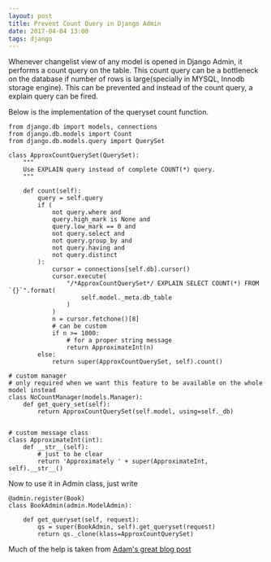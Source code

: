 ```yaml
---
layout: post
title: Prevent Count Query in Django Admin
date: 2017-04-04 13:00
tags: django
---
```


Whenever changelist view of any model is opened in Django Admin, it performs a count query on the table. This count query can be a bottleneck on the database if number of rows is large(specially in MYSQL, Innodb storage engine). This can be prevented and instead of the count query, a explain query can be fired.

Below is the implementation of the queryset count function.

```
from django.db import models, connections
from django.db.models import Count
from django.db.models.query import QuerySet

class ApproxCountQuerySet(QuerySet):
    """
    Use EXPLAIN query instead of complete COUNT(*) query.
    """

    def count(self):
        query = self.query
        if (
            not query.where and
            query.high_mark is None and
            query.low_mark == 0 and
            not query.select and
            not query.group_by and
            not query.having and
            not query.distinct
        ):
            cursor = connections[self.db].cursor()
            cursor.execute(
                "/*ApproxCountQuerySet*/ EXPLAIN SELECT COUNT(*) FROM `{}`".format(
                    self.model._meta.db_table
                )
            )
            n = cursor.fetchone()[8]
            # can be custom
            if n >= 1000:
                # for a proper string message
                return ApproximateInt(n)
        else:
            return super(ApproxCountQuerySet, self).count()

# custom manager
# only required when we want this feature to be available on the whole model instead
class NoCountManager(models.Manager):
    def get_query_set(self):
        return ApproxCountQuerySet(self.model, using=self._db)


# custom message class
class ApproximateInt(int):
    def __str__(self):
        # just to be clear
        return 'Approximately ' + super(ApproximateInt, self).__str__()
```


Now to use it in Admin class, just write

```
@admin.register(Book)
class BookAdmin(admin.ModelAdmin):

    def get_queryset(self, request):
        qs = super(BookAdmin, self).get_queryset(request)
        return qs._clone(klass=ApproxCountQuerySet)
```

Much of the help is taken from [Adam's great blog post](https://adamj.eu/tech/2014/07/16/extending-djangos-queryset-to-return-approximate-counts/)
